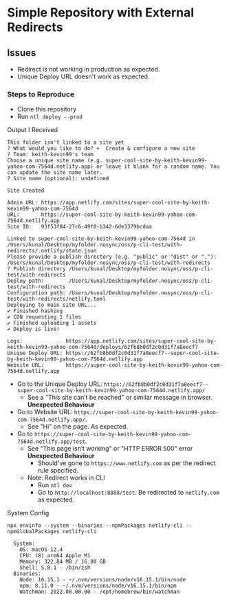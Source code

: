 # Simple Repository with External Redirects

## Issues
- Redirect is not working in production as expected.
- Unique Deploy URL doesn't work as expected.

### Steps to Reproduce

- Clone this repository
- Run `ntl deploy --prod`

Output I Received

```shell
This folder isn't linked to a site yet
? What would you like to do? +  Create & configure a new site
? Team: keith-kevin99's team
Choose a unique site name (e.g. super-cool-site-by-keith-kevin99-yahoo-com-7564d.netlify.app) or leave it blank for a random name. You can update the site name later.
? Site name (optional): undefined

Site Created

Admin URL: https://app.netlify.com/sites/super-cool-site-by-keith-kevin99-yahoo-com-7564d
URL:       https://super-cool-site-by-keith-kevin99-yahoo-com-7564d.netlify.app
Site ID:   93f53f84-27c6-49f0-b342-6de3379bcdaa

Linked to super-cool-site-by-keith-kevin99-yahoo-com-7564d in /Users/kunal/Desktop/myfolder.nosync/oss/p-cli-test/with-redirects/.netlify/state.json
Please provide a publish directory (e.g. "public" or "dist" or "."):
/Users/kunal/Desktop/myfolder.nosync/oss/p-cli-test/with-redirects
? Publish directory /Users/kunal/Desktop/myfolder.nosync/oss/p-cli-test/with-redirects
Deploy path:        /Users/kunal/Desktop/myfolder.nosync/oss/p-cli-test/with-redirects
Configuration path: /Users/kunal/Desktop/myfolder.nosync/oss/p-cli-test/with-redirects/netlify.toml
Deploying to main site URL...
✔ Finished hashing
✔ CDN requesting 1 files
✔ Finished uploading 1 assets
✔ Deploy is live!

Logs:              https://app.netlify.com/sites/super-cool-site-by-keith-kevin99-yahoo-com-7564d/deploys/62fb8b0df2c0d31f7a8eecf7
Unique Deploy URL: https://62fb8b0df2c0d31f7a8eecf7--super-cool-site-by-keith-kevin99-yahoo-com-7564d.netlify.app
Website URL:       https://super-cool-site-by-keith-kevin99-yahoo-com-7564d.netlify.app
```

- Go to the Unique Deploy URL: `https://62fb8b0df2c0d31f7a8eecf7--super-cool-site-by-keith-kevin99-yahoo-com-7564d.netlify.app/`
    - See a "This site can’t be reached" or similar message in browser. **Unexpected Behaviour**
- Go to Website URL: `https://super-cool-site-by-keith-kevin99-yahoo-com-7564d.netlify.app/`.
    - See "Hi" on the page. As expected.
- Go to `https://super-cool-site-by-keith-kevin99-yahoo-com-7564d.netlify.app/test`.
    - See "This page isn’t working" or "HTTP ERROR 500" error **Unexpected Behaviour**
        - Should've gone to `https://www.netlify.com` as per the redirect rule specified.
    - Note: Redirect works in CLI
        - Run `ntl dev`
        - Go to `http://localhost:8888/test`. Be redirected to `netlify.com` as expected.



System Config

```
npx envinfo --system --binaries --npmPackages netlify-cli --npmGlobalPackages netlify-cli

  System:
    OS: macOS 12.4
    CPU: (8) arm64 Apple M1
    Memory: 322.84 MB / 16.00 GB
    Shell: 5.8.1 - /bin/zsh
  Binaries:
    Node: 16.15.1 - ~/.nvm/versions/node/v16.15.1/bin/node
    npm: 8.11.0 - ~/.nvm/versions/node/v16.15.1/bin/npm
    Watchman: 2022.08.08.00 - /opt/homebrew/bin/watchman
```